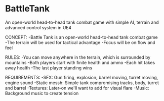 # BattleTank
An open-world head-to-head tank combat game with simple AI, terrain and advanced control system in UE4

CONCEPT:
	-Battle Tank is an open-world head-to-head tank combat game
	-The terrain will be used for tactical advantage
	-Focus will be on flow and feel

RULES:
	-You can move anywhere in the terrain, which is surrounded by mountains
	-Both players start with finite health and ammo
	-Each hit takes away health
	-The last player standing wins

REQUIREMENTS:
	-SFX: Gun firing, explosion, barrel moving, turret moving, engine sound
	-Static messh: Simple tank compromising tracks, body, turret and barrel
	-Textures: Later-on we'll want to add for visual flare
	-Music: Background music to create tension